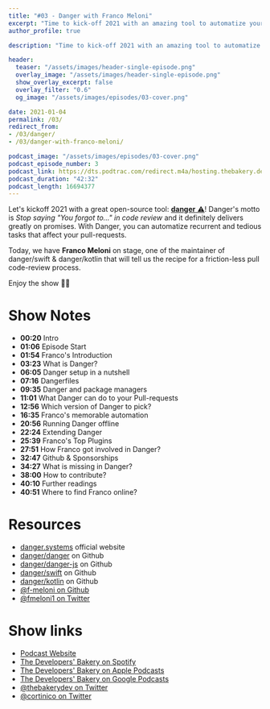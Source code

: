 ```yaml
---
title: "#03 - Danger with Franco Meloni"
excerpt: "Time to kick-off 2021 with an amazing tool to automatize your pull-requests: Danger, and Franco Meloni is on stage to present it!"
author_profile: true

description: "Time to kick-off 2021 with an amazing tool to automatize your pull-requests: Danger, and Franco Meloni is on stage to present it!"

header:
  teaser: "/assets/images/header-single-episode.png"
  overlay_image: "/assets/images/header-single-episode.png"
  show_overlay_excerpt: false
  overlay_filter: "0.6"
  og_image: "/assets/images/episodes/03-cover.png"

date: 2021-01-04
permalink: /03/
redirect_from:
- /03/danger/
- /03/danger-with-franco-meloni/

podcast_image: "/assets/images/episodes/03-cover.png"
podcast_episode_number: 3
podcast_link: https://dts.podtrac.com/redirect.m4a/hosting.thebakery.dev/03-thedevelopersbakery-danger.m4a
podcast_duration: "42:32"
podcast_length: 16694377
---
```


Let's kickoff 2021 with a great open-source tool: [**danger** ⚠️](https://github.com/danger/danger)! Danger's motto is _Stop saying "You forgot to..." in code review_ and it definitely delivers greatly on promises. With Danger, you can automatize recurrent and tedious tasks that affect your pull-requests. 

Today, we have **Franco Meloni** on stage, one of the maintainer of danger/swift & danger/kotlin that will tell us the recipe for a friction-less pull code-review process. 

Enjoy the show 👨‍🍳

# Show Notes

* **00:20**	Intro
* **01:06**	Episode Start
* **01:54** Franco's Introduction
* **03:23** What is Danger?
* **06:05** Danger setup in a nutshell
* **07:16** Dangerfiles
* **09:35** Danger and package managers
* **11:01** What Danger can do to your Pull-requests
* **12:56** Which version of Danger to pick?
* **16:35** Franco's memorable automation
* **20:56** Running Danger offline
* **22:24** Extending Danger
* **25:39** Franco's Top Plugins
* **27:51** How Franco got involved in Danger?
* **32:47** Github & Sponsorships
* **34:27** What is missing in Danger?
* **38:00** How to contribute?
* **40:10** Further readings
* **40:51** Where to find Franco online?


# Resources

* <i class="fas fa-link"></i> [danger.systems](https://danger.systems/) official website
* <i class="fab fa-github"></i> [danger/danger](https://github.com/danger/danger) on Github
* <i class="fab fa-github"></i> [danger/danger-js](https://github.com/danger/danger-js) on Github
* <i class="fab fa-github"></i> [danger/swift](https://github.com/danger/swift) on Github
* <i class="fab fa-github"></i> [danger/kotlin](https://github.com/danger/kotlin) on Github
* <i class="fab fa-github"></i> [@f-meloni on Github](https://github.com/f-meloni)
* <i class="fab fa-twitter"></i> [@fmeloni1 on Twitter](https://twitter.com/fmeloni1)

# Show links

* <i class="fas fa-link"></i> [Podcast Website](https://thebakery.dev)
* <i class="fab fa-spotify"></i> [The Developers' Bakery on Spotify](https://open.spotify.com/show/4jV6Yoz7D38sZJlYMzJm3k?si=AL3ske_0R_CKlEScMhYhug)
* <i class="fas fa-podcast"></i> [The Developers' Bakery on Apple Podcasts](https://podcasts.apple.com/us/podcast/the-developers-bakery/id1542849034)
* <i class="fab fa-google-play"></i> [The Developers' Bakery on Google Podcasts](https://podcasts.google.com/feed/aHR0cHM6Ly90aGViYWtlcnkuZGV2L3BvZGNhc3QueG1s)
* <i class="fab fa-twitter"></i> [@thebakerydev on Twitter](https://twitter.com/thebakerydev)
* <i class="fab fa-twitter"></i> [@cortinico on Twitter](https://twitter.com/cortinico)